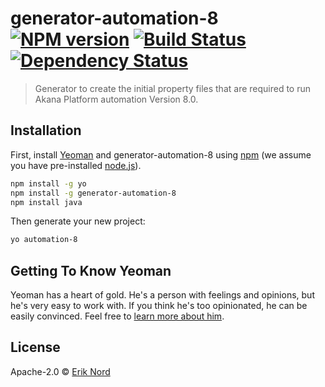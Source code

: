 # generator-automation-8 [![NPM version][npm-image]][npm-url] [![Build Status][travis-image]][travis-url] [![Dependency Status][daviddm-image]][daviddm-url]
> Generator to create the initial property files that are required to run Akana Platform automation Version 8.0.

## Installation

First, install [Yeoman](http://yeoman.io) and generator-automation-8 using [npm](https://www.npmjs.com/) (we assume you have pre-installed [node.js](https://nodejs.org/)).

```bash
npm install -g yo
npm install -g generator-automation-8
npm install java
```

Then generate your new project:

```bash
yo automation-8
```

## Getting To Know Yeoman

Yeoman has a heart of gold. He&#39;s a person with feelings and opinions, but he&#39;s very easy to work with. If you think he&#39;s too opinionated, he can be easily convinced. Feel free to [learn more about him](http://yeoman.io/).

## License

Apache-2.0 © [Erik Nord](http://www.akana.com/)


[npm-image]: https://badge.fury.io/js/generator-automation-8.svg
[npm-url]: https://npmjs.org/package/generator-automation-8
[travis-image]: https://travis-ci.org/soaErikNord/generator-automation-8.svg?branch=master
[travis-url]: https://travis-ci.org/soaErikNord/generator-automation-8
[daviddm-image]: https://david-dm.org/soaErikNord/generator-automation-8.svg?theme=shields.io
[daviddm-url]: https://david-dm.org/soaErikNord/generator-automation-8
